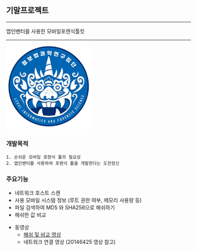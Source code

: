 ## 기말프로젝트

<hr/>
앱인벤터를 사용한 모바일포렌식툴킷
<hr />

![LifsLogo](./lifslogo.png)


### 개발목적
```
1. 손쉬운 모바일 포렌식 툴의 필요성
2. 앱인벤터를 사용하여 포렌식 툴을 개발한다는 도전정신
```

### 주요기능


+ 네트워크 호스트 스캔
+ 사용 모바일 시스템 정보 (루트 권한 여부, 메모리 사용량 등)
+ 파일 검색하여 MD5 와 SHA256으로 해쉬하기 
+ 해쉬한 값 비교





* 동영상
  * [해쉬 및 비교 영상](https://youtu.be/yF4ff1giKoA)
  * 네트워크 연결 영상 (20146425 영상 참고)




